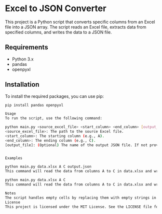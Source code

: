 # Excel to JSON Converter

This project is a Python script that converts specific columns from an Excel file into a JSON array. The script reads an Excel file, extracts data from specified columns, and writes the data to a JSON file.

## Requirements

- Python 3.x
- pandas
- openpyxl

## Installation

To install the required packages, you can use pip:

```bash
pip install pandas openpyxl

Usage
To run the script, use the following command:

python main.py <source_excel_file> <start_column> <end_column> [output_file]
<source_excel_file>: The path to the source Excel file.
<start_column>: The starting column (e.g., A).
<end_column>: The ending column (e.g., C).
[output_file]: (Optional) The name of the output JSON file. If not provided, the default is output.json.


Examples

python main.py data.xlsx A C output.json
This command will read the data from columns A to C in data.xlsx and write it to output.json.

python main.py data.xlsx A C
This command will read the data from columns A to C in data.xlsx and write it to output.json (default name).

Notes
The script handles empty cells by replacing them with empty strings in the JSON output.
License
This project is licensed under the MIT License. See the LICENSE file for details.
